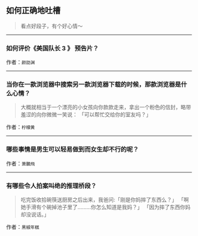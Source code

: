## 如何正确地吐槽

> 看点好段子，有个好心情～


 
---

### 如何评价《美国队长 3 》 预告片？

> 


作者：`颜劭渊`

---

### 当你在一款浏览器中搜索另一款浏览器下载的时候，那款浏览器是什么心情？

> 大概就相当于一个漂亮的小女孩向你款款走来，拿出一个粉色的信封，略带羞涩的向你微微一笑说：
> 「可以帮忙交给你的室友吗？」


作者：`柠檬黄`

---

### 哪些事情是男生可以轻易做到而女生却不行的呢？

> 


作者：`萧鵬飛`

---

### 有哪些令人拍案叫绝的推理桥段？

> 吃完饭收拾碗筷送厨房之后出来，我爸问:「刚是你妈摔了东西么？」
> 「啊她手滑有个碗掉池子里了………你怎么知道是我妈？」
> 「因为摔了东西你妈却没说话。」


作者：`黑椒年糕`